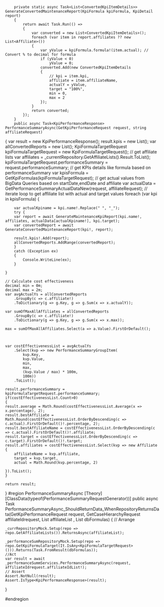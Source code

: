         private static async Task<List<ConvertedKpiItemDetails>> GenerateConvertedMaintenanceReport(KpiFormula kpiFormula, KpiDetail report)
        {
            return await Task.Run(() =>
            {
                var converted = new List<ConvertedKpiItemDetails>();
                foreach (var item in report.affiliates ?? new List<Affiliate>())
                {
                    var yValue = kpiFormula.formula!(item.actual); // Convert % to decimal for formula
                    if (yValue < 0)
                        yValue = 0;
                    converted.Add(new ConvertedKpiItemDetails
                    {
                        // kpi = item.kpi,
                        affiliate = item.affiliateName,
                        actualY = yValue,
                        target = "100%",
                        min = 0,
                        max = 2
                    });
                }
                return converted;
            });
        }
        public async Task<KpiPerformanceResponse> PerformanceSummaryAsync(GetKpiPerformanceRequest request, string affiliateRequest)
{
    var result = new KpiPerformanceResponse();
    result.kpis = new List<KpiDetail>();
    var allConvertedReports = new List<ConvertedKpiItemDetails>();
    KpiFormulaTargetRequest kpiFormulaTargetRequest = new KpiFormulaTargetRequest();
    // get affiliate lists
    var affiliates = _currentRepository.GetAffiliateLists().Result.ToList();
    kpiFormulaTargetRequest.performanceSummary = request.performanceSummary;
    // get KPIs details like formula based on performanceSummary 
    var kpisFormula = GetKpiFormulas(kpiFormulaTargetRequest);
    // get actual values from BigData Queries based on startDate,endDate and affiliate
    var actualData = GetPerformanceSummaryActualDataNew(request, affiliateRequest);
    // iterate loop to get affiliate list with actual and target values
    foreach (var kpi in kpisFormula)
    {

        var actualKpiname = kpi.name!.Replace(" ", "_");
        try { 
        var report = await GenerateMaintenanceKpiReport(kpi.name!, affiliates, actualData[actualKpiname!], kpi.target);
        var convertedReport = await GenerateConvertedMaintenanceReport(kpi!, report);
       
        result.kpis!.Add(report);
        allConvertedReports.AddRange(convertedReport);
        }
        catch (Exception ex)
        {
            Console.WriteLine(ex);
        }

    }

    // Calculate cost effectiveness
    decimal min = 0m;
    decimal max = 2m;
    var avgActualYs = allConvertedReports
        .GroupBy(c => c.affiliate!)
        .ToDictionary(g => g.Key, g => g.Sum(x => x.actualY));

    var sumOfMaxAllAffiliates = allConvertedReports
        .GroupBy(c => c.affiliate!)
        .ToDictionary(g => g.Key, g => g.Sum(x => x.max));

    max = sumOfMaxAllAffiliates.Select(a => a.Value).FirstOrDefault();



    var costEffectivenessList = avgActualYs
        .Select(kvp => new PerformanceSummaryGroupItem(
            kvp.Key,
            kvp.Value,
            min,
            max,
            (kvp.Value / max) * 100m,
            100m))
        .ToList();

    result.performanceSummary = kpiFormulaTargetRequest.performanceSummary;
    if(costEffectivenessList.Count>0)
    { 
    result.average = Math.Round(costEffectivenessList.Average(x => x.percentage), 2);
    result.bestAffiliate = Math.Round(costEffectivenessList.OrderByDescending(c => c.actual).FirstOrDefault()!.percentage, 2);
    result.bestAffiliateName = costEffectivenessList.OrderByDescending(c => c.actual).FirstOrDefault()!.affiliate;
    result.target = costEffectivenessList.OrderByDescending(c => c.target).FirstOrDefault()!.target;
    result.affiliates = costEffectivenessList.Select(kvp => new Affiliate
    {
        affiliateName = kvp.affiliate,
        target = kvp.target,
        actual = Math.Round(kvp.percentage, 2)

    }).ToList();
    }

    return result;
}
#region PerformanceSummaryAsync
[Theory]
[ClassData(typeof(PerformanceSummaryRequestGenerator))]
public async Task PerformanceSummaryAsync_ShouldReturnData_WhenRepositoryReturnsData(GetKpiPerformanceRequest request, GetCaseHierarchyRequest affiliateIdrequest, List<AffiliateList> affiliateList
    , List<KpiFormulaTarget> dbFormulas)
{
    // Arrange    

    _currRepositoryMock.Setup(repo => repo.GetAffiliateLists()).ReturnsAsync(affiliateList);

    _performanceSumRepositoryMock.Setup(repo => repo.GetKpiFormulaTarget(It.IsAny<KpiFormulaTargetRequest>())).Returns(Task.FromResult(dbFormulas));
    //Act
    var result = await _performanceSummServices.PerformanceSummaryAsync(request, affiliateIdrequest.affiliateIdList!);
    // Assert
    Assert.NotNull(result);
    Assert.IsType<KpiPerformanceResponse>(result);

}

#endregion
